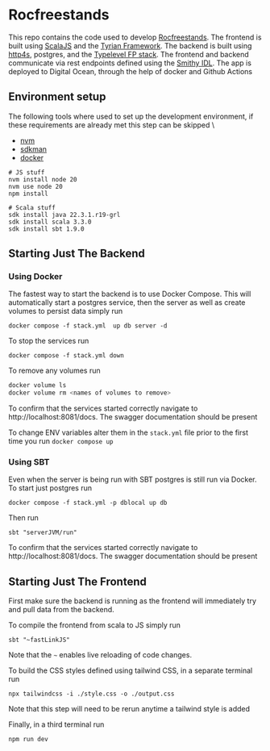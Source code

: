 # Rocfreestands

This repo contains the code used to develop [Rocfreestands](https://rocfreestands.com). The frontend is built using [ScalaJS](https://www.scala-js.org/) 
and the [Tyrian Framework](https://tyrian.indigoengine.io/). The backend is built using [http4s](https://http4s.org/), postgres, and the 
[Typelevel FP stack](https://typelevel.org/). The frontend and backend communicate via rest endpoints defined using the [Smithy IDL](https://smithy.io/2.0/index.html). The app is deployed to Digital Ocean, through the help of docker and Github Actions 


## Environment setup

The following tools where used to set up the development environment, if these requirements are already met this step can be skipped \
- [nvm](https://github.com/nvm-sh/nvm) 
- [sdkman](https://sdkman.io/)
- [docker](https://docs.docker.com/engine/install/ubuntu/)

```
# JS stuff
nvm install node 20
nvm use node 20
npm install

# Scala stuff
sdk install java 22.3.1.r19-grl
sdk install scala 3.3.0
sdk install sbt 1.9.0
```

## Starting Just The Backend

### Using Docker 
The fastest way to start the backend is to use Docker Compose. This will automatically start a postgres service, then the server as well as create volumes to persist data
simply run 

`docker compose -f stack.yml  up db server -d`

To stop the services run 

`docker compose -f stack.yml down` 

To remove any volumes run 
```bash
docker volume ls
docker volume rm <names of volumes to remove>
```

To confirm that the services started correctly navigate to http://localhost:8081/docs. The swagger documentation should be present

To change ENV variables alter them in the  `stack.yml` file prior to the first time you run `docker compose up`
### Using SBT
Even when the server is being run with SBT postgres is still run via Docker. To start just postgres run

`docker compose -f stack.yml -p dblocal up db`

Then run 

`sbt "serverJVM/run"`

To confirm that the services started correctly navigate to http://localhost:8081/docs. The swagger documentation should be present

## Starting Just The Frontend

First make sure the backend is running as the frontend will immediately try and pull data from the backend.

To compile the frontend from scala to JS simply run

`sbt "~fastLinkJS"` 

Note that the `~` enables live reloading of code changes.

To build the CSS styles defined using tailwind CSS, in a separate terminal run 

`npx tailwindcss -i ./style.css -o ./output.css`

Note that this step will need to be rerun anytime a tailwind style is added

Finally, in a third terminal run

`npm run dev`